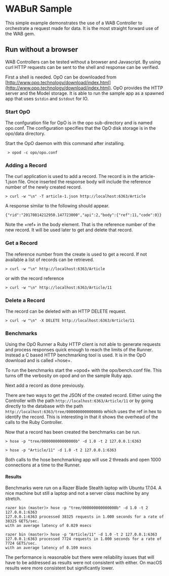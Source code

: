 # WABuR Sample

This simple example demonstrates the use of a WAB Controller to orchestrate
a request made for data. It is the most straight forward use of the WAB gem.

## Run without a browser

WAB Controllers can be tested without a browser and Javascript. By using curl
HTTP requests can be sent to the shell and response can be verified.

First a shell is needed. OpO can be downloaded from
[http://www.opo.technology/download/index.html](http://www.opo.technology/download/index.html). OpO
provides the HTTP server and the Model storage. It is able to run the sample
app as a spawned app that uses ```$stdin``` and ```$stdout``` for IO.

### Start OpO

The confguration file for OpO is in the opo sub-directory and is named
opo.conf. The configuration specifies that the OpO disk storage is in the
opo/data directory.

Start the OpO daemon with this command after installing.

```
 > opod -c opo/opo.conf
```

### Adding a Record

The curl application is used to add a record. The record is in the
article-1.json file. Once inserted the response body will include the
reference number of the newly created record.

```
> curl -w "\n" -T article-1.json http://localhost:6363/Article
```

A response similar to the following should appear.

```
{"rid":"20170814212950.147723000","api":2,"body":{"ref":11,"code":0}}
```

Note the +ref+ in the body element. That is the reference number of the new
record. It will be used later to get and delete that record.

### Get a Record

The reference number from the create is used to get a record. If not available
a list of records can be retrieved.

```
> curl -w "\n" http://localhost:6363/Article
```

or with the record reference

```
> curl -w "\n" http://localhost:6363/Article/11
```

### Delete a Record

The record can be deleted with an HTTP DELETE request.

```
> curl -w "\n" -X DELETE http://localhost:6363/Article/11
```

### Benchmarks

Using the OpO Runner a Ruby HTTP client is not able to generate requests and
process responses quick enough to reach the limits of the Runner. Instead a C
based HTTP benchmarking tool is used. It is in the OpO download and is called
+hose+.

To run the benchmarks start the +opod+ with the opo/bench.conf file. This
turns off the verbosity on opod and on the sample Ruby app.

Next add a record as done previously.

There are two ways to get the JSON of the created record. Either using the
Controller with the path ```http://localhost:6363/Article/11``` or by going
directly to the database with the path
```http://localhost:6363/tree/000000000000000b``` which uses the ref in hex to
identify the record. This is interesting in that it shows the overhead of the
calls to the Ruby Controller.

Now that a record has been created the benchmarks can be run.

```
> hose -p "tree/000000000000000b" -d 1.0 -t 2 127.0.0.1:6363
```

```
> hose -p "Article/11" -d 1.0 -t 2 127.0.0.1:6363
```

Both calls to the hose benchmarking app will use 2 threads and open 1000
connections at a time to the Runner.

#### Results

Benchmarks were run on a Razer Blade Stealth laptop with Ubuntu 17.04. A nice
machine but still a laptop and not a server class machine by any stretch.

```
razer bin (master)> hose -p "tree/000000000000000b" -d 1.0 -t 2 127.0.0.1:6363
127.0.0.1:6363 processed 38325 requests in 1.000 seconds for a rate of 38325 GETS/sec.
with an average latency of 0.029 msecs
```

```
razer bin (master)> hose -p "Article/11" -d 1.0 -t 2 127.0.0.1:6363
127.0.0.1:6363 processed 7724 requests in 1.000 seconds for a rate of 7724 GETS/sec.
with an average latency of 0.109 msecs
```

The performance is reasonable but there were reliability issues that will have
to be addressed as results were not consistent with either. On macOS results
were more consistent but significantly lower.